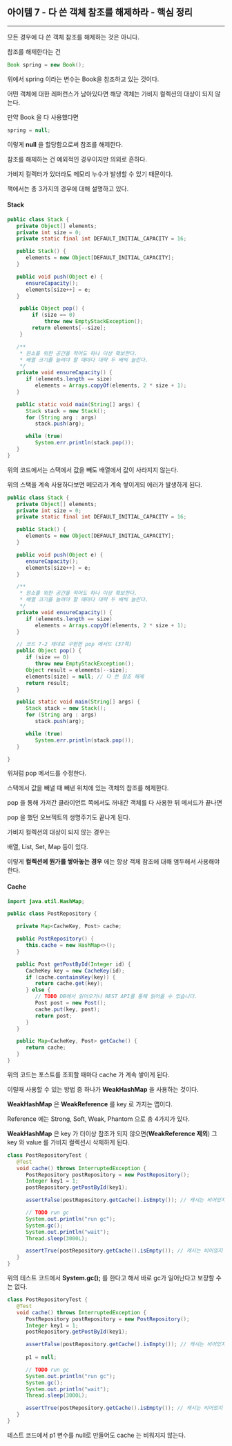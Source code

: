 
## 아이템 7 - 다 쓴 객체 참조를 해제하라 - 핵심 정리
---

모든 경우에 다 쓴 객체 참조를 해제하는 것은 아니다.

참조를 해제한다는 건 

```java
Book spring = new Book();
```
위에서 spring 이라는 변수는 Book을 참조하고 있는 것이다.

어떤 객체에 대한 레퍼런스가 남아있다면 해당 객체는 가비지 컬렉션의 대상이 되지 않는다.

만약 Book 을 다 사용했다면 

```java
spring = null;
```

이렇게 __null__ 을 할당함으로써 참조를 해제한다.

참조를 해제하는 건 예외적인 경우이지만 의외로 흔하다.

가비지 컬렉터가 있더라도 메모리 누수가 발생할 수 있기 때문이다.

책에서는 총 3가지의 경우에 대해 설명하고 있다.

#### Stack

```java
public class Stack {
   private Object[] elements;
   private int size = 0;
   private static final int DEFAULT_INITIAL_CAPACITY = 16;

   public Stack() {
      elements = new Object[DEFAULT_INITIAL_CAPACITY];
   }

   public void push(Object e) {
      ensureCapacity();
      elements[size++] = e;
   }

    public Object pop() {
        if (size == 0)
            throw new EmptyStackException();
        return elements[--size];
    }

   /**
    * 원소를 위한 공간을 적어도 하나 이상 확보한다.
    * 배열 크기를 늘려야 할 때마다 대략 두 배씩 늘린다.
    */
   private void ensureCapacity() {
      if (elements.length == size)
         elements = Arrays.copyOf(elements, 2 * size + 1);
   }

   public static void main(String[] args) {
      Stack stack = new Stack();
      for (String arg : args)
         stack.push(arg);

      while (true)
         System.err.println(stack.pop());
   }
}
```
위의 코드에서는 스택에서 값을 빼도 배열에서 값이 사라지지 않는다.

위의 스택을 계속 사용하다보면 메모리가 계속 쌓이게되 에러가 발생하게 된다.

```java
public class Stack {
   private Object[] elements;
   private int size = 0;
   private static final int DEFAULT_INITIAL_CAPACITY = 16;

   public Stack() {
      elements = new Object[DEFAULT_INITIAL_CAPACITY];
   }

   public void push(Object e) {
      ensureCapacity();
      elements[size++] = e;
   }

   /**
    * 원소를 위한 공간을 적어도 하나 이상 확보한다.
    * 배열 크기를 늘려야 할 때마다 대략 두 배씩 늘린다.
    */
   private void ensureCapacity() {
      if (elements.length == size)
         elements = Arrays.copyOf(elements, 2 * size + 1);
   }

   // 코드 7-2 제대로 구현한 pop 메서드 (37쪽)
   public Object pop() {
      if (size == 0)
         throw new EmptyStackException();
      Object result = elements[--size];
      elements[size] = null; // 다 쓴 참조 해제
      return result;
   }

   public static void main(String[] args) {
      Stack stack = new Stack();
      for (String arg : args)
         stack.push(arg);

      while (true)
         System.err.println(stack.pop());
   }

}
```

위처럼 pop 메서드를 수정한다.

스택에서 값을 빼낼 때 빼낸 위치에 있는 객체의 참조를 해제한다.

pop 을 통해 가져간 클라이언트 쪽에서도 꺼내간 객체를 다 사용한 뒤 메서드가 끝나면

pop 을 했던 오브젝트의 생명주기도 끝나게 된다.

가비지 컬렉션의 대상이 되지 않는 경우는 

배열, List, Set, Map 등이 있다.

이렇게 __컬렉션에 뭔가를 쌓아놓는 경우__ 에는 항상 객체 참조에 대해 염두해서 사용해야한다.

#### Cache

```java
import java.util.HashMap;

public class PostRepository {

   private Map<CacheKey, Post> cache;

   public PostRepository() {
      this.cache = new HashMap<>();
   }

   public Post getPostById(Integer id) {
      CacheKey key = new CacheKey(id);
      if (cache.containsKey(key)) {
         return cache.get(key);
      } else {
         // TODO DB에서 읽어오거나 REST API를 통해 읽어올 수 있습니다.
         Post post = new Post();
         cache.put(key, post);
         return post;
      }
   }

   public Map<CacheKey, Post> getCache() {
      return cache;
   }
}
```
위의 코드는 포스트를 조회할 때마다 cache 가 계속 쌓이게 된다.

이럴때 사용할 수 있는 방법 중 하나가 __WeakHashMap__ 을 사용하는 것이다.

__WeakHashMap__ 은 __WeakReference__ 를 key 로 가지는 맵이다.

Reference 에는 Strong, Soft, Weak, Phantom 으로 총 4가지가 있다.

__WeakHashMap__ 은 key 가 더이상 참조가 되지 않으면(__WeakReference 제외__) 그 key 와 value 를 가비지 컬렉션시 삭제하게 된다.

```java
class PostRepositoryTest {
   @Test
   void cache() throws InterruptedException {
      PostRepository postRepository = new PostRepository();
      Integer key1 = 1;
      postRepository.getPostById(key1);

      assertFalse(postRepository.getCache().isEmpty()); // 캐시는 비어있지 않음

      // TODO run gc
      System.out.println("run gc");
      System.gc();
      System.out.println("wait");
      Thread.sleep(3000L);

      assertTrue(postRepository.getCache().isEmpty()); // 캐시는 비어있지 않음
   }
}   
```
위의 테스트 코드에서 __System.gc();__ 를 한다고 해서 바로 gc가 일어난다고 보장할 수는 없다.

```java
class PostRepositoryTest {
   @Test
   void cache() throws InterruptedException {
      PostRepository postRepository = new PostRepository();
      Integer key1 = 1;
      postRepository.getPostById(key1);

      assertFalse(postRepository.getCache().isEmpty()); // 캐시는 비어있지 않음
      
      p1 = null;

      // TODO run gc
      System.out.println("run gc");
      System.gc();
      System.out.println("wait");
      Thread.sleep(3000L);

      assertTrue(postRepository.getCache().isEmpty()); // 캐시는 비어있지 않음
   }
}   
```
테스트 코드에서 p1 변수를 null로 만들어도 cache 는 비워지지 않는다.







